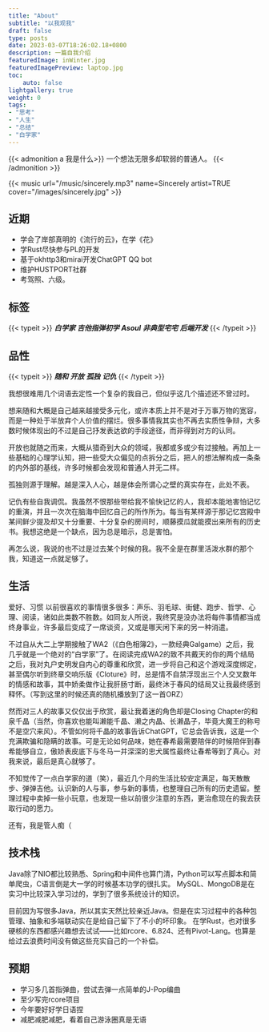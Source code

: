 ```yaml
---
title: "About"
subtitle: "以我观我"
draft: false
type: posts
date: 2023-03-07T18:26:02.18+0800
description: 一篇自我介绍
featuredImage: inWinter.jpg
featuredImagePreview: laptop.jpg
toc: 
    auto: false
lightgallery: true
weight: 0
tags: 
- "思考"
- "人生"
- "总结"
- "白学家"
---
```


{{< admonition  a 我是什么>}}
一个想法无限多却软弱的普通人。
{{< /admonition >}}

{{< music url="/music/sincerely.mp3" name=Sincerely artist=TRUE cover="/images/sincerely.jpg" >}}
## 近期
* 学会了岸部真明的《流行的云》，在学《花》
* 学Rust尽快参与PL的开发
* 基于okhttp3和mirai开发ChatGPT QQ bot
* 维护HUSTPORT社群
* 考驾照、六级。

## 标签
{{< typeit >}}
***白学家***    ***吉他指弹初学***  ***Asoul***  ***非典型宅宅*** ***后端开发***
{{< /typeit >}}
## 品性
{{< typeit >}}
***随和*** ***开放*** ***孤独*** ***记仇***
{{< /typeit >}}

我想很难用几个词语去定性一个复杂的我自己，但似乎这几个描述还不曾过时。

想来随和大概是自己越来越接受多元化，或许本质上并不是对于万事万物的宽容，而是一种处于半放弃个人价值的摆烂。很多事情我其实也不再去实质性争辩，大多数时候体现出的不过是自己抒发表达欲的手段途径，而非得到对方的认同。

开放也就随之而来，大概从猎奇到大众的领域，我都或多或少有过接触。再加上一些基础的心理学认知，把一些受大众偏见的点拆分之后，把人的想法解构成一条条的内外部的基线，许多时候都会发现和普通人并无二样。

孤独则源于理解。越是深入人心，越是体会所谓心之壁的真实存在，此处不表。

记仇有些自我调侃。我虽然不恨那些带给我不愉快记忆的人，我却本能地害怕记忆的重演，并且一次次在脑海中回忆自己的所作所为。每当有某样源于那记忆宫殿中某间鲜少提及却又十分重要、十分复杂的房间时，顺藤摸瓜就能摸出来所有的历史书。我想这绝是一个缺点，因为总是暗示，总是害怕。

再怎么说，我说的也不过是过去某个时候的我。我不全是在群里活泼水群的那个我，知道这一点就足够了。
## 生活
爱好、习惯
以前很喜欢的事情很多很多：声乐、羽毛球、街健、跑步、哲学、心理、阅读，诸如此类数不胜数。如同友人所说，我终究是没办法将每件事情都当成终身事业，许多最后变成了一席谈资，又或是哪天闲下来的另一种消遣。

不过自从大二上学期接触了WA2（《白色相簿2》，一款经典Galgame）之后，我几乎就是一个绝对的“白学家”了。在阅读完成WA2的致不共戴天的你的两个结局之后，我对丸户史明发自内心的尊重和欣赏，进一步将自己和这个游戏深度绑定，甚至偶尔听到终章交响乐版《Cloture》时，总是情不自禁浮现出三个人交叉数年的情感和故事，其中娇柔做作让我肝肠寸断，最终沐于春风的结局又让我最终感到释怀。（写到这里的时候还真的随机播放到了这一首ORZ）

然而对三人的故事又仅仅出于欣赏，最让我着迷的角色却是Closing Chapter的和泉千晶（当然，你喜欢也能叫濑能千晶、濑之内晶、长濑晶子，毕竟大魔王的称号不是空穴来风）。不管如何将千晶的故事告诉ChatGPT，它总会告诉我，这是一个充满欺骗和隐瞒的故事。可是无论如何品味，她在春希最需要陪伴的时候陪伴到春希能够自立，傲娇表皮底下与冬马一并深深的忠犬属性最终让春希等到了真心。对我来说，最后是真心就够了。

不知觉传了一点白学家的道（笑），最近几个月的生活比较安定满足，每天散散步、弹弹吉他。认识新的人与事，参与新的事情，也整理自己所有的历史遗留。整理过程中卖掉一些小玩意，也发现一些以前很少注意的东西，更治愈现在的我去获取行动的愿力。

还有，我是管人痴（
## 技术栈
Java除了NIO都比较熟悉、Spring和中间件也算门清，Python可以写点脚本和简单爬虫，C语言倒是大一学的时候基本功学的很扎实。
MySQL、MongoDB是在实习中比较深入学习过的，学到了很多系统设计的知识。

目前因为写很多Java，所以其实天然比较亲近Java。但是在实习过程中的各种包管理、抽象和多端联动实在是给自己留下了不小的坏印象。
在学Rust，也对很多硬核的东西都感兴趣想去试试——比如rcore、6.824、还有Pivot-Lang。也算是给过去浪费时间没有做这些充实自己的一个补偿。

## 预期
* 学习多几首指弹曲，尝试去弹一点简单的J-Pop编曲
* 至少写完rcore项目
* 今年要好好学日语捏
* 减肥减肥减肥，看着自己游泳圈真是无语






